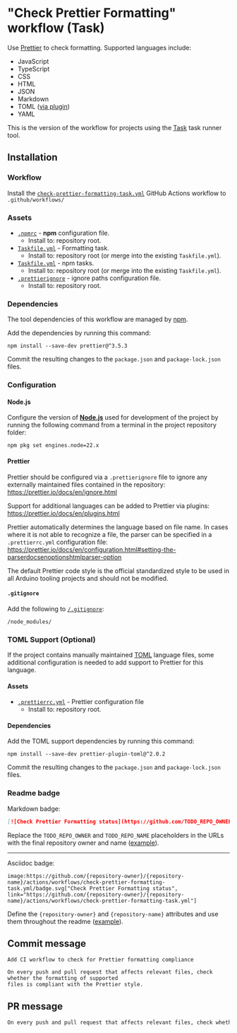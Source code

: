 # "Check Prettier Formatting" workflow (Task)

Use [Prettier](https://prettier.io/docs/en/index.html) to check formatting. Supported languages include:

- JavaScript
- TypeScript
- CSS
- HTML
- JSON
- Markdown
- TOML ([via plugin](#toml-support-optional))
- YAML

This is the version of the workflow for projects using the [Task](https://taskfile.dev/#/) task runner tool.

## Installation

### Workflow

Install the [`check-prettier-formatting-task.yml`](check-prettier-formatting-task.yml) GitHub Actions workflow to `.github/workflows/`

### Assets

- [`.npmrc`](assets/npm/.npmrc) - **npm** configuration file.
  - Install to: repository root.
- [`Taskfile.yml`](assets/check-prettier-formatting-task/Taskfile.yml) - Formatting task.
  - Install to: repository root (or merge into the existing `Taskfile.yml`).
- [`Taskfile.yml`](assets/npm-task/Taskfile.yml) - npm tasks.
  - Install to: repository root (or merge into the existing `Taskfile.yml`).
- [`.prettierignore`](assets/check-prettier-formatting/.prettierignore) - ignore paths configuration file.
  - Install to: repository root.

### Dependencies

The tool dependencies of this workflow are managed by [npm](https://www.npmjs.com/).

Add the dependencies by running this command:

```text
npm install --save-dev prettier@^3.5.3
```

Commit the resulting changes to the `package.json` and `package-lock.json` files.

### Configuration

#### Node.js

Configure the version of [**Node.js**](https://nodejs.org) used for development of the project by running the following command from a terminal in the project repository folder:

```text
npm pkg set engines.node=22.x
```

#### Prettier

Prettier should be configured via a `.prettierignore` file to ignore any externally maintained files contained in the repository:
https://prettier.io/docs/en/ignore.html

Support for additional languages can be added to Prettier via plugins:
https://prettier.io/docs/en/plugins.html

Prettier automatically determines the language based on file name. In cases where it is not able to recognize a file, the parser can be specified in a `.prettierrc.yml` configuration file:
https://prettier.io/docs/en/configuration.html#setting-the-parserdocsenoptionshtmlparser-option

The default Prettier code style is the official standardized style to be used in all Arduino tooling projects and should not be modified.

#### `.gitignore`

Add the following to [`/.gitignore`](https://git-scm.com/docs/gitignore):

```
/node_modules/
```

### TOML Support (Optional)

If the project contains manually maintained [TOML](https://toml.io/) language files, some additional configuration is needed to add support to Prettier for this language.

#### Assets

- [`.prettierrc.yml`](assets/check-prettier-formatting/toml/.prettierrc.yml) - Prettier configuration file
  - Install to: repository root.

#### Dependencies

Add the TOML support dependencies by running this command:

```text
npm install --save-dev prettier-plugin-toml@^2.0.2
```

Commit the resulting changes to the `package.json` and `package-lock.json` files.

### Readme badge

Markdown badge:

```markdown
[![Check Prettier Formatting status](https://github.com/TODO_REPO_OWNER/TODO_REPO_NAME/actions/workflows/check-prettier-formatting-task.yml/badge.svg)](https://github.com/TODO_REPO_OWNER/TODO_REPO_NAME/actions/workflows/check-prettier-formatting-task.yml)
```

Replace the `TODO_REPO_OWNER` and `TODO_REPO_NAME` placeholders in the URLs with the final repository owner and name ([example](https://raw.githubusercontent.com/arduino-libraries/ArduinoIoTCloud/master/README.md)).

---

Asciidoc badge:

```adoc
image:https://github.com/{repository-owner}/{repository-name}/actions/workflows/check-prettier-formatting-task.yml/badge.svg["Check Prettier Formatting status", link="https://github.com/{repository-owner}/{repository-name}/actions/workflows/check-prettier-formatting-task.yml"]
```

Define the `{repository-owner}` and `{repository-name}` attributes and use them throughout the readme ([example](https://raw.githubusercontent.com/arduino-libraries/WiFiNINA/master/README.adoc)).

## Commit message

```
Add CI workflow to check for Prettier formatting compliance

On every push and pull request that affects relevant files, check whether the formatting of supported
files is compliant with the Prettier style.
```

## PR message

```markdown
On every push and pull request that affects relevant files, check whether the formatting of supported files is compliant with the [Prettier](https://prettier.io/docs/en/index.html) style.
```

